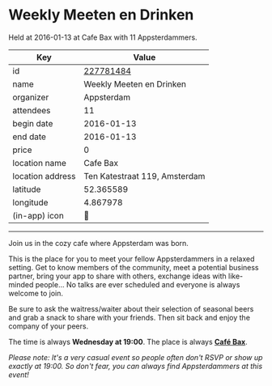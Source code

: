 # Weekly Meeten en Drinken
Held at 2016-01-13 at Cafe Bax with 11 Appsterdammers.
        
|Key|Value
|---|---|
|id|[227781484](https://www.meetup.com/appsterdam/events/227781484/)|
|name|Weekly Meeten en Drinken|
|organizer|Appsterdam|
|attendees|11|
|begin date|2016-01-13|
|end date|2016-01-13|
|price|0|
|location name|Cafe Bax|
|location address|Ten Katestraat 119, Amsterdam|
|latitude|52.365589|
|longitude|4.867978|
|(in-app) icon|🍺|

---

Join us in the cozy cafe where Appsterdam was born.

This is the place for you to meet your fellow Appsterdammers in a relaxed setting. Get to know members of the community, meet a potential business partner, bring your app to share with others, exchange ideas with like-minded people... No talks are ever scheduled and everyone is always welcome to join.

Be sure to ask the waitress/waiter about their selection of seasonal beers and grab a snack to share with your friends. Then sit back and enjoy the company of your peers.

The time is always **Wednesday at 19:00**. The place is always **[Café Bax](http://www.cafebax.nl/)**.

*Please note: It's a very casual event so people often don't RSVP or show up exactly at 19:00. So don't fear, you can *always* find Appsterdammers at this event!*


